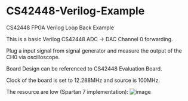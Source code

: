 # CS42448-Verilog-Example
CS42448 FPGA Verilog Loop Back Example

This is a basic Verilog CS42448 ADC -> DAC Channel 0 forwarding.

Plug a input signal from signal generator and measure the output of the CH0 via oscilloscope.

Board Design can be referenced to CS42448 Evaluation Board.

Clock of the board is set to 12.288MHz and source is 100MHz.

The resource are low (Spartan 7 implementation):
![image](https://user-images.githubusercontent.com/29487339/167322988-f0362916-8b36-4989-89d4-368c076c978c.png)

